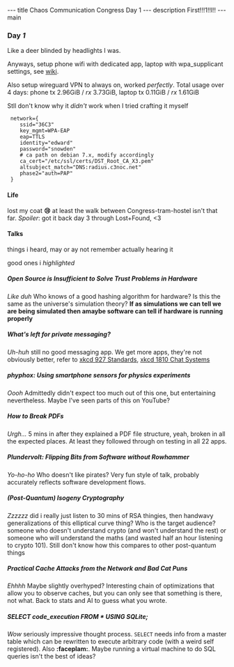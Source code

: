 --- title
Chaos Communication Congress Day 1
--- description
First!!!1!!l!!
--- main

### Day _1_

Like a deer blinded by headlights I was.

Anyways, setup phone wifi with dedicated app,
laptop with wpa_supplicant settings,
see [wiki](https://events.ccc.de/congress/2019/wiki/index.php/Static:Network/802.1X_client_settings).

Also setup wireguard VPN to always on,
worked _perfectly_.
Total usage over 4 days:
phone tx 2.96GiB / _rx_ 3.73GiB,
laptop tx 0.11GiB / _rx_ 1.61GiB

Stll don't know why it _didn't_ work when I tried crafting it myself

```
 network={
 	ssid="36C3"
 	key_mgmt=WPA-EAP
 	eap=TTLS
 	identity="edward"
 	password="snowden"
 	# ca path on debian 7.x, modify accordingly
 	ca_cert="/etc/ssl/certs/DST_Root_CA_X3.pem"
 	altsubject_match="DNS:radius.c3noc.net"
 	phase2="auth=PAP"
 }
```

#### Life

lost my coat **:cry:**
at least the walk between Congress-tram-hostel isn't that far.
_Spoiler_: got it back day 3 through Lost+Found, &lt;3

#### Talks

things i heard,
may or ay not remember actually hearing it

good ones i _highlighted_

##### Open Source is Insufficient to Solve Trust Problems in Hardware

_Like duh_
Who knows of a good hashing algorithm for hardware?
Is this the same as the universe's simulation theory?
**If as simulations we can tell we are being simulated
then amaybe software can tell if hardware is running properly**

##### What's left for private messaging?

_Uh-huh_
still no good messaging app.
We get more apps,
they're not obviously better,
refer to [xkcd 927 Standards](https://xkcd.com/927/), [xkcd 1810 Chat Systems](https://xkcd.com/1810/)

##### _phyphox: Using smartphone sensors for physics experiments_

_Oooh_
Admittedly didn't expect too much out of this one,
but entertaining nevertheless.
Maybe I've seen parts of this on YouTube?

##### How to Break PDFs

_Urgh..._
5 mins in after they explained a PDF file structure,
yeah, broken in all the expected places.
At least they followed through on testing in all 22 apps.

##### _Plundervolt: Flipping Bits from Software without Rowhammer_

_Yo-ho-ho_
Who doesn't like pirates?
Very fun style of talk,
probably accurately reflects software development flows.

##### (Post-Quantum) Isogeny Cryptography

_Zzzzzz_
did i really just listen to 30 mins of RSA thingies,
then handwavy generalizations of this elliptical curve thing?
Who is the target audience?
someone who doesn't understand crypto
(and won't understand the rest)
or someone who will understand the maths
(and wasted half an hour listening to crypto 101).
Still don't know how this compares to other post-quantum things

##### Practical Cache Attacks from the Network and Bad Cat Puns

_Ehhhh_
Maybe slightly overhyped?
Interesting chain of optimizations that allow you to observe caches,
but you can only see that something is there,
not what.
Back to stats and AI to guess what you wrote.

##### _SELECT code_execution FROM \* USING SQLite;_

_Wow_
seriously impressive thought process.
`SELECT` needs info from a master table which can be rewritten
to execute arbitrary code (with a weird self registered).
Also **:faceplam:**.
Maybe running a virtual machine to do SQL queries isn't the best of ideas?
